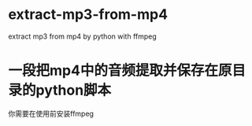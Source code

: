 # extract-mp3-from-mp4
extract mp3 from mp4  by python with ffmpeg

# 一段把mp4中的音频提取并保存在原目录的python脚本
 你需要在使用前安装ffmpeg
